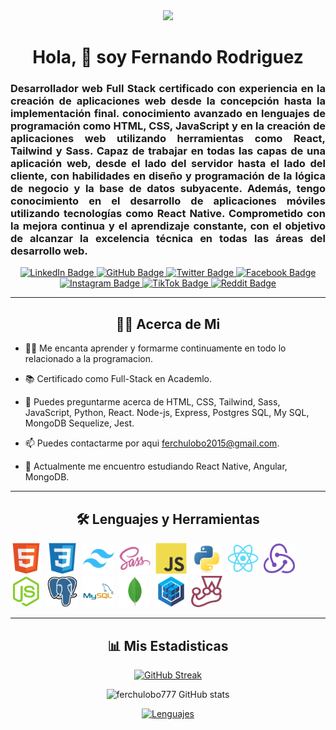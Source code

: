 <div id="header" align="center">
    <img src="https://media.giphy.com/media/sULKEgDMX8LcI/giphy.gif" width="350">
    <h1 align="center">Hola, 👋 soy Fernando Rodriguez</h1>
    <h3 align="justify">Desarrollador web Full Stack certificado con experiencia en la creación de aplicaciones web desde la concepción hasta la implementación final. conocimiento avanzado en lenguajes de programación como HTML, CSS, JavaScript y en la creación de aplicaciones web utilizando herramientas como React, Tailwind y Sass. Capaz de trabajar en todas las capas de una aplicación web, desde el lado del servidor hasta el lado del cliente, con habilidades en diseño y programación de la lógica de negocio y la base de datos subyacente. Además, tengo conocimiento en el desarrollo de aplicaciones móviles utilizando tecnologías como React Native. Comprometido con la mejora continua y el aprendizaje constante, con el objetivo de alcanzar la excelencia técnica en todas las áreas del desarrollo web.</h3>
</div>
<div id="badges" align="center">
        <a href="https://www.linkedin.com/in/ferchulobo777/" target="_blank">
            <img src="https://img.shields.io/badge/LinkedIn-0077B5?style=for-the-badge&logo=linkedin&logoColor=white" alt="LinkedIn Badge">
        </a>
        <a href="https://github.com/Ferchulobo777" target="_blank">
            <img src="https://img.shields.io/badge/GitHub-100000?style=for-the-badge&logo=github&logoColor=white" alt="GitHub Badge">
        </a>
        <a href="https://twitter.com/Ferchulobo777" target="_blank">
            <img src="https://img.shields.io/badge/Twitter-1DA1F2?style=for-the-badge&logo=twitter&logoColor=white" alt="Twitter Badge">
        </a>
        <a href="https://www.facebook.com/Ferchulobo777/" target="_blank">
            <img src="https://img.shields.io/badge/Facebook-1877F2?style=for-the-badge&logo=facebook&logoColor=white" alt="Facebook Badge">
        </a>
        <a href="https://www.instagram.com/ferchulobo777/" target="_blank">
            <img src="https://img.shields.io/badge/Instagram-E4405F?style=for-the-badge&logo=instagram&logoColor=white" alt="Instagram Badge">
        </a>
        <a href="https://www.tiktok.com/@ferchulobo777?lang=es" target="_blank">
            <img src="https://img.shields.io/badge/TikTok-000000?style=for-the-badge&logo=tiktok&logoColor=white" alt="TikTok Badge">
        </a>
        <a href="https://www.reddit.com/user/Ferchulobo777" target="_blank">
            <img src="https://img.shields.io/badge/Reddit-FF4500?style=for-the-badge&logo=reddit&logoColor=white" alt="Reddit Badge">
        </a>
        
</div>
    
---
<h2 align="center" >🧑‍💻 Acerca de Mi </h2>
    
- 🧑‍🎓 Me encanta aprender y formarme continuamente en todo lo relacionado a la programacion.

- 📚 Certificado como Full-Stack en Academlo.
    
- 🧠 Puedes preguntarme acerca de HTML, CSS, Tailwind, Sass, JavaScript, Python, React. Node-js, Express, Postgres SQL, My SQL, MongoDB Sequelize, Jest.
    
- 📫 Puedes contactarme por aqui ferchulobo2015@gmail.com.
    
- 🌱 Actualmente me encuentro estudiando React Native, Angular, MongoDB.
    
---
 <h2 align="center" >🛠️ Lenguajes y Herramientas </h2>
 <div>
            <img src="https://github.com/devicons/devicon/blob/master/icons/html5/html5-original.svg" title="HTML5" alt="HTML5" width="50" height="50"/>&nbsp;
            <img src="https://github.com/devicons/devicon/blob/master/icons/css3/css3-original.svg" title="CSS3" alt="CSS3" width="50" height="50"/>&nbsp;
            <img src="https://github.com/devicons/devicon/blob/master/icons/tailwindcss/tailwindcss-plain.svg" title="Tailwind" alt="Tailwind" width="50" height="50"/>&nbsp;
            <img src="https://github.com/devicons/devicon/blob/master/icons/sass/sass-original.svg" title="Sass" alt="Sass" width="50" height="50"/>&nbsp;
            <img src="https://github.com/devicons/devicon/blob/master/icons/javascript/javascript-original.svg" title="JavaScript" alt="JavaScript" width="50" height="50"/>&nbsp;
            <img src="https://github.com/devicons/devicon/blob/master/icons/python/python-original.svg" title="Python" alt="Python" width="50" height="50"/>&nbsp;
            <img src="https://github.com/devicons/devicon/blob/master/icons/react/react-original.svg" title="React" alt="React" width="50" height="50"/>&nbsp;
            <img src="https://github.com/devicons/devicon/blob/master/icons/redux/redux-original.svg" title="Redux" alt="Redux" width="50" height="50"/>&nbsp;
            <img src="https://github.com/devicons/devicon/blob/master/icons/nodejs/nodejs-original.svg" title="NodeJS" alt="NodeJS" width="50" height="50"/>&nbsp;
            <img src="https://github.com/devicons/devicon/blob/master/icons/postgresql/postgresql-original.svg" title="Postgres SQL" alt="Postgres SQL" width="50" height="50"/>&nbsp;
            <img src="https://github.com/devicons/devicon/blob/master/icons/mysql/mysql-original-wordmark.svg" title="My SQL" alt="My SQL" width="50" height="50"/>&nbsp;
            <img src="https://github.com/devicons/devicon/blob/master/icons/mongodb/mongodb-original.svg" title="MongoDB" alt="MongoDB" width="50" height="50"/>&nbsp;
            <img src="https://github.com/devicons/devicon/blob/master/icons/sequelize/sequelize-original.svg" title="Sequelize" alt="Sequelize" width="50" height="50"/>&nbsp;
            <img src="https://github.com/devicons/devicon/blob/master/icons/jest/jest-plain.svg" title="Jest" alt="Jest" width="50" height="50"/>&nbsp;
        </div>
    
 ---
 <h2 align="center">📊 Mis Estadisticas</h2>   
 <div align="center">
        
 [![GitHub Streak](https://github-readme-streak-stats.herokuapp.com?user=ferchulobo777&theme=merko&hide_border=true&locale=es&date_format=j%20M%5B%20Y%5D)](https://git.io/streak-stats)
    
 ![ferchulobo777 GitHub stats](https://github-readme-stats.vercel.app/api?username=ferchulobo777&show_icons=true&theme=merko&hide_border=true)
    
 [![Lenguajes](https://github-readme-stats.vercel.app/api/top-langs/?username=ferchulobo777&hide_progress=false&theme=merko&hide_border=true)](https://github.com/anuraghazra/github-readme-stats)
 </div>
    
